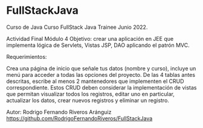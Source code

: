 # FullStackJava
Curso de Java
Curso FullStack Java Trainee Junio 2022.

Actividad Final Módulo 4 Objetivo: crear una aplicación en JEE que implementa lógica de Servlets, Vistas JSP, DAO aplicando el patrón MVC.

Requerimientos:

Crea una página de inicio que señale tus datos (nombre y curso), incluye un menú para acceder a todas las opciones del proyecto. De las 4 tablas antes descritas, escribe al menos 2 mantenedores que implementen el CRUD correspondiente. Estos CRUD deben considerar la implementación de vistas que permitan visualizar todos los registros, editar uno en particular, actualizar los datos, crear nuevos registros y eliminar un registro.

Autor: Rodrigo Fernando Riveros Aránguiz https://github.com/RodrigoFernandoRiveros/FullStackJava
